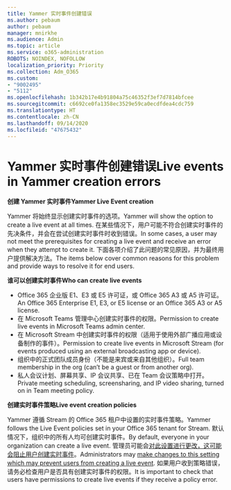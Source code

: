 ```yaml
---
title: Yammer 实时事件创建错误
ms.author: pebaum
author: pebaum
manager: mnirkhe
ms.audience: Admin
ms.topic: article
ms.service: o365-administration
ROBOTS: NOINDEX, NOFOLLOW
localization_priority: Priority
ms.collection: Adm_O365
ms.custom:
- "9002495"
- "5112"
ms.openlocfilehash: 1b342b17e4b91804a75c46352f3ef7d7814bfcee
ms.sourcegitcommit: c6692ce0fa1358ec3529e59ca0ecdfdea4cdc759
ms.translationtype: HT
ms.contentlocale: zh-CN
ms.lasthandoff: 09/14/2020
ms.locfileid: "47675432"
---
```

# <a name="live-events-in-yammer-creation-errors"></a><span data-ttu-id="40b2c-102">Yammer 实时事件创建错误</span><span class="sxs-lookup"><span data-stu-id="40b2c-102">Live events in Yammer creation errors</span></span>

<span data-ttu-id="40b2c-103">**创建 Yammer 实时事件**</span><span class="sxs-lookup"><span data-stu-id="40b2c-103">**Yammer Live Event creation**</span></span>

<span data-ttu-id="40b2c-104">Yammer 将始终显示创建实时事件的选项。</span><span class="sxs-lookup"><span data-stu-id="40b2c-104">Yammer will show the option to create a live event at all times.</span></span> <span data-ttu-id="40b2c-105">在某些情况下，用户可能不符合创建实时事件的先决条件，并会在尝试创建实时事件时收到错误。</span><span class="sxs-lookup"><span data-stu-id="40b2c-105">In some cases, a user may not meet the prerequisites for creating a live event and receive an error when they attempt to create it.</span></span> <span data-ttu-id="40b2c-106">下面各项介绍了此问题的常见原因，并为最终用户提供解决方法。</span><span class="sxs-lookup"><span data-stu-id="40b2c-106">The items below cover common reasons for this problem and provide ways to resolve it for end users.</span></span>

<span data-ttu-id="40b2c-107">**谁可以创建实时事件**</span><span class="sxs-lookup"><span data-stu-id="40b2c-107">**Who can create live events**</span></span>
- <span data-ttu-id="40b2c-108">Office 365 企业版 E1、E3 或 E5 许可证，或 Office 365 A3 或 A5 许可证。</span><span class="sxs-lookup"><span data-stu-id="40b2c-108">An Office 365 Enterprise E1, E3, or E5 license or an Office 365 A3 or A5 license.</span></span>
- <span data-ttu-id="40b2c-109">在 Microsoft Teams 管理中心创建实时事件的权限。</span><span class="sxs-lookup"><span data-stu-id="40b2c-109">Permission to create live events in Microsoft Teams admin center.</span></span>
- <span data-ttu-id="40b2c-110">在 Microsoft Stream 中创建实时事件的权限（适用于使用外部广播应用或设备制作的事件）。</span><span class="sxs-lookup"><span data-stu-id="40b2c-110">Permission to create live events in Microsoft Stream (for events produced using an external broadcasting app or device).</span></span>
- <span data-ttu-id="40b2c-111">组织中的正式团队成员身份（不能是来宾或来自其他组织）。</span><span class="sxs-lookup"><span data-stu-id="40b2c-111">Full team membership in the org (can’t be a guest or from another org).</span></span>
- <span data-ttu-id="40b2c-112">私人会议计划、屏幕共享、IP 会议共享、已在 Team 会议策略中打开。</span><span class="sxs-lookup"><span data-stu-id="40b2c-112">Private meeting scheduling, screensharing, and IP video sharing, turned on in Team meeting policy.</span></span>

<span data-ttu-id="40b2c-113">**创建实时事件策略**</span><span class="sxs-lookup"><span data-stu-id="40b2c-113">**Live event creation policies**</span></span>

<span data-ttu-id="40b2c-114">Yammer 遵循 Stream 的 Office 365 租户中设置的实时事件策略。</span><span class="sxs-lookup"><span data-stu-id="40b2c-114">Yammer follows the Live Event policies set in your Office 365 tenant for Stream.</span></span> <span data-ttu-id="40b2c-115">默认情况下，组织中的所有人均可创建实时事件。</span><span class="sxs-lookup"><span data-stu-id="40b2c-115">By default, everyone in your organization can create a live event.</span></span> <span data-ttu-id="40b2c-116">管理员可能会[对此设置进行更改，这可能会阻止用户创建实时事件](https://docs.microsoft.com/stream/live-event-administration#enabling-and-restricting-users-to-creating)。</span><span class="sxs-lookup"><span data-stu-id="40b2c-116">Administrators may [make changes to this setting which may prevent users from creating a live event](https://docs.microsoft.com/stream/live-event-administration#enabling-and-restricting-users-to-creating).</span></span> <span data-ttu-id="40b2c-117">如果用户收到策略错误，请务必检查用户是否具有创建实时事件的权限。</span><span class="sxs-lookup"><span data-stu-id="40b2c-117">It is important to check that users have permissions to create live events if they receive a policy error.</span></span>
